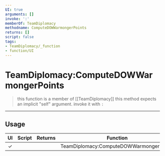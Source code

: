```yaml
---
UI: true
arguments: []
invoke: ':'
memberOf: TeamDiplomacy
methodname: ComputeDOWWarmongerPoints
returns: []
script: false
tags:
- TeamDiplomacy/_function
- function/UI
---
```

# TeamDiplomacy:ComputeDOWWarmongerPoints
> this function is a member of [[TeamDiplomacy]]
> this method expects an implicit "self" argument. invoke it with `:`
-----
## Usage
|  UI | Script | Returns | Function | Arguments |
|:---:|:------:|-------:|:--------:|:---------|
|✓| ||TeamDiplomacy:ComputeDOWWarmongerPoints||
